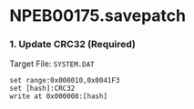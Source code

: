 # NPEB00175.savepatch

### 1. Update CRC32 (Required)

Target File: `SYSTEM.DAT`

```
set range:0x000010,0x0041F3
set [hash]:CRC32
write at 0x000008:[hash]
```

